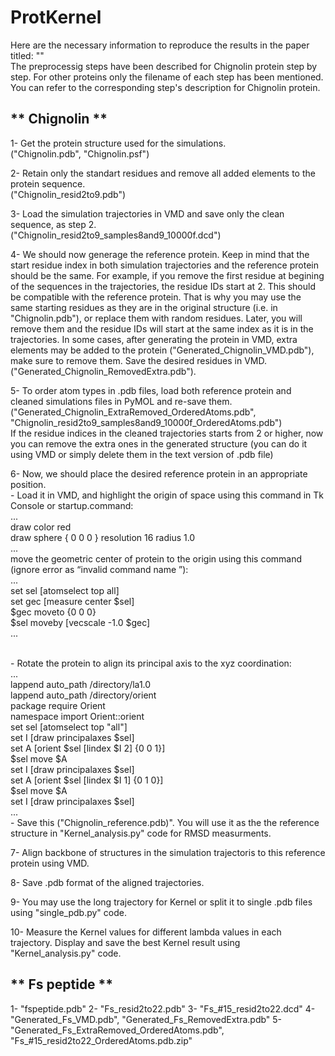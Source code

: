 # ProtKernel
Here are the necessary information to reproduce the results in the paper titled: ""
<br /> The preprocessig steps have been described for Chignolin protein step by step. For other proteins only the filename of each step has been mentioned. You can refer to the corresponding step's description for Chignolin protein.



** Chignolin **
---
1- Get the protein structure used for the simulations.
<br /> ("Chignolin.pdb", "Chignolin.psf")

2- Retain only the standart residues and remove all added elements to the protein sequence.
<br /> ("Chignolin_resid2to9.pdb")

3- Load the simulation trajectories in VMD and save only the clean sequence, as step 2. 
<br /> ("Chignolin_resid2to9_samples8and9_10000f.dcd")

4- We should now generage the reference protein. Keep in mind that the start residue index in both simulation trajectories and the reference protein should be the same. For example, if you remove the first residue at begining of the sequences in the trajectories, the residue IDs start at 2. This should be compatible with the reference protein. That is why you may use the same starting residues as they are in the original structure (i.e. in "Chignolin.pdb"), or replace them with random residues. Later, you will remove them and the residue IDs will start at the same index as it is in the trajectories. In some cases, after generating the protein in VMD, extra elements may be added to the protein ("Generated_Chignolin_VMD.pdb"), make sure to remove them. Save the desired residues in VMD.
<br /> ("Generated_Chignolin_RemovedExtra.pdb").

5- To order atom types in .pdb files, load both reference protein and cleaned simulations files in PyMOL and re-save them.
<br /> ("Generated_Chignolin_ExtraRemoved_OrderedAtoms.pdb", "Chignolin_resid2to9_samples8and9_10000f_OrderedAtoms.pdb")
<br /> If the residue indices in the cleaned trajectories starts from 2 or higher, now you can remove the extra ones in the generated structure (you can do it using VMD or simply delete them in the text version of .pdb file)

6- Now, we should place the desired reference protein in an appropriate position. 
<br /> - Load it in VMD, and highlight the origin of space using this command in Tk Console or startup.command: 
<br /> ...
<br /> draw color red
<br /> draw sphere { 0 0 0 } resolution 16 radius 1.0
<br /> ...
<br /> move the geometric center of protein to the origin using this command (ignore error as “invalid command name <current geometric center>”):
<br /> ...
<br /> set sel [atomselect top all]
<br /> set gec [measure center $sel]
<br /> $gec moveto {0 0 0}
<br /> $sel moveby [vecscale -1.0 $gec]
<br /> ...

<br /> - Rotate the protein to align its principal axis to the xyz coordination:
<br /> ...
<br /> lappend auto_path /directory/la1.0
<br /> lappend auto_path /directory/orient
<br /> package require Orient
<br /> namespace import Orient::orient
<br /> set sel [atomselect top "all"]
<br /> set I [draw principalaxes $sel]
<br /> set A [orient $sel [lindex $I 2] {0 0 1}]
<br /> $sel move $A
<br /> set I [draw principalaxes $sel]
<br /> set A [orient $sel [lindex $I 1] {0 1 0}]
<br /> $sel move $A
<br /> set I [draw principalaxes $sel]
<br /> ...
<br /> - Save this ("Chignolin_reference.pdb)". You will use it as the the reference structure in "Kernel_analysis.py" code for RMSD measurments.

7- Align backbone of structures in the simulation trajectoris to this reference protein using VMD.

8- Save .pdb format of the aligned trajectories.

9- You may use the long trajectory for Kernel or split it to single .pdb files using "single_pdb.py" code.

10- Measure the Kernel values for different lambda values in each trajectory. Display and save the best Kernel result using "Kernel_analysis.py" code.

** Fs peptide **
---
1- "fspeptide.pdb"
2- "Fs_resid2to22.pdb"
3- "Fs_#15_resid2to22.dcd"
4- "Generated_Fs_VMD.pdb", "Generated_Fs_RemovedExtra.pdb"
5- "Generated_Fs_ExtraRemoved_OrderedAtoms.pdb", "Fs_#15_resid2to22_OrderedAtoms.pdb.zip"
